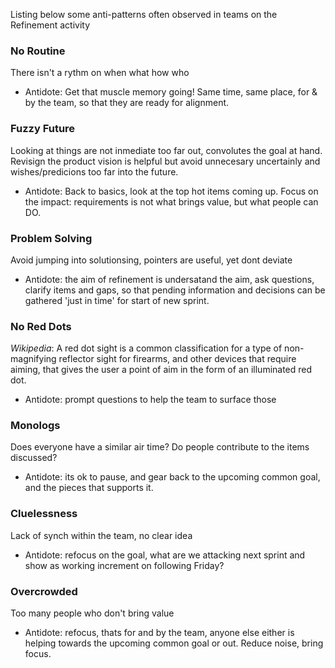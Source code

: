 
Listing below some anti-patterns often observed in teams on the Refinement activity
### No Routine
There isn't a rythm on when what how who
* Antidote: Get that muscle memory going! Same time, same place, for & by the team, so that they are ready for alignment.

### Fuzzy Future
Looking at things are not inmediate too far out, convolutes the goal at hand. Revisign the product vision is helpful but avoid unnecesary uncertainly and wishes/predicions too far into the future.
* Antidote: Back to basics, look at the top hot items coming up. Focus on the impact: requirements is not what brings value, but what people can DO.

### Problem Solving
Avoid jumping into solutionsing, pointers are useful, yet dont deviate
* Antidote: the aim of refinement is undersatand the aim, ask questions, clarify items and gaps, so that pending information and decisions can be gathered 'just in time' for start of new sprint.

### No Red Dots
*Wikipedia*: A red dot sight is a common classification for a type of non-magnifying reflector sight for firearms, and other devices that require aiming, that gives the user a point of aim in the form of an illuminated red dot.
* Antidote: prompt questions to help the team to surface those

### Monologs
Does everyone have a similar air time? Do people contribute to the items discussed?
* Antidote: its ok to pause, and gear back to the upcoming common goal, and the pieces that supports it.

### Cluelessness
Lack of synch within the team, no clear idea
* Antidote: refocus on the goal, what are we attacking next sprint and show as working increment on following Friday?

### Overcrowded
Too many people who don't bring value
* Antidote: refocus, thats for and by the team, anyone else either is helping towards the upcoming common goal or out. Reduce noise, bring focus.


